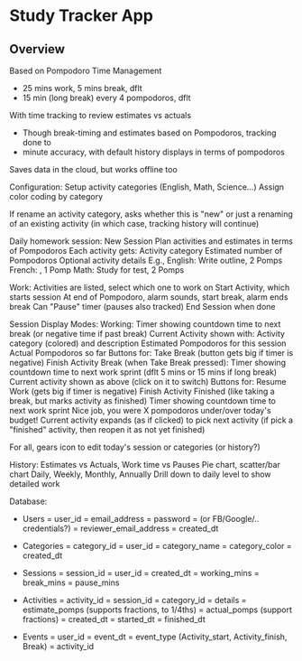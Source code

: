 # Study Tracker App

## Overview

Based on Pompodoro Time Management
* 25 mins work, 5 mins break, dflt
* 15 min (long break) every 4 pompodoros, dflt

With time tracking to review estimates vs actuals
* Though break-timing and estimates based on Pompodoros, tracking done to
* minute accuracy, with default history displays in terms of pompodoros


Saves data in the cloud, but works offline too

Configuration:
  Setup activity categories (English, Math, Science...)
  Assign color coding by category

  If rename an activity category, asks whether this is "new" or just a renaming
  of an existing activity (in which case, tracking history will continue)

Daily homework session:
  New Session
  Plan activities and estimates in terms of Pompodoros
  Each activity gets:
    Activity category
    Estimated number of Pompodoros
    Optional activity details
  E.g.,
    English: Write outline, 2 Pomps
    French: <no details>, 1 Pomp
    Math: Study for test, 2 Pomps

Work:
  Activities are listed, select which one to work on
  Start Activity, which starts session
  At end of Pompodoro, alarm sounds, start break, alarm ends break
  Can "Pause" timer (pauses also tracked)
  End Session when done

Session Display Modes:
  Working:
    Timer showing countdown time to next break (or negative time if past break)
    Current Activity shown with:
      Activity category (colored) and description
      Estimated Pompodoros for this session
      Actual Pompodoros so far
    Buttons for:
      Take Break (button gets big if timer is negative)
      Finish Activity
  Break (when Take Break pressed):
    Timer showing countdown time to next work sprint (dflt 5 mins or 15 mins if long break)
    Current activity shown as above (click on it to switch)
    Buttons for:
      Resume Work (gets big if timer is negative)
      Finish Activity
  Finished (like taking a break, but marks activity as finished)
    Timer showing countdown time to next work sprint
    Nice job, you were X pompodoros under/over today's budget!
    Current activity expands (as if clicked) to pick next activity (if pick
    a "finished" activity, then reopen it as not yet finished)

  For all, gears icon to edit today's session or categories (or history?)

History:
  Estimates vs Actuals, Work time vs Pauses
  Pie chart, scatter/bar chart
  Daily, Weekly, Monthly, Annually
  Drill down to daily level to show detailed work

Database:
  - Users
    = user_id
    = email_address
    = password
    = (or FB/Google/.. credentials?)
    = reviewer_email_address
    = created_dt

  - Categories
    = category_id
    = user_id
    = category_name
    = category_color
    = created_dt

  - Sessions
    = session_id
    = user_id
    = created_dt
    = working_mins
    = break_mins
    = pause_mins

  - Activities
    = activity_id
    = session_id
    = category_id
    = details
    = estimate_pomps (supports fractions, to 1/4ths)
    = actual_pomps (support fractions)
    = created_dt
    = started_dt
    = finished_dt

  - Events
    = user_id
    = event_dt
    = event_type (Activity_start, Activity_finish, Break)
    = activity_id
